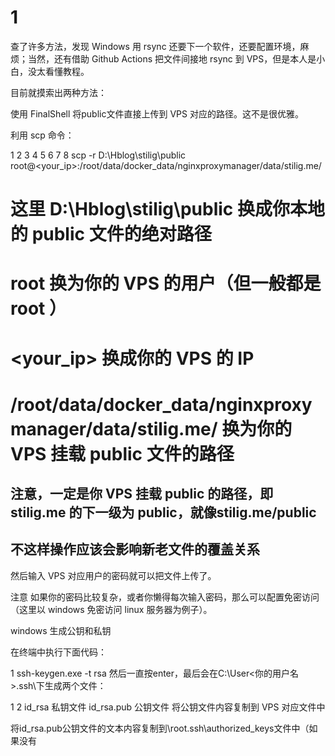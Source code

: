# 1


查了许多方法，发现 Windows 用 rsync 还要下一个软件，还要配置环境，麻烦；当然，还有借助 Github Actions 把文件间接地 rsync 到 VPS，但是本人是小白，没太看懂教程。

目前就摸索出两种方法：

使用 FinalShell 将public文件直接上传到 VPS 对应的路径。这不是很优雅。

利用 scp 命令：

1
2
3
4
5
6
7
8
scp -r D:\Hblog\stilig\public root@<your_ip>:/root/data/docker_data/nginxproxymanager/data/stilig.me/

# 这里 D:\Hblog\stilig\public 换成你本地的 public 文件的绝对路径
# root 换为你的 VPS 的用户（但一般都是 root ）
# <your_ip> 换成你的 VPS 的 IP
# /root/data/docker_data/nginxproxymanager/data/stilig.me/ 换为你的 VPS 挂载 public 文件的路径
## 注意，一定是你 VPS 挂载 public 的路径，即 stilig.me 的下一级为 public，就像stilig.me/public
## 不这样操作应该会影响新老文件的覆盖关系
然后输入 VPS 对应用户的密码就可以把文件上传了。

注意
如果你的密码比较复杂，或者你懒得每次输入密码，那么可以配置免密访问（这里以 windows 免密访问 linux 服务器为例子）。

windows 生成公钥和私钥

在终端中执行下面代码：

1
ssh-keygen.exe -t rsa
然后一直按enter，最后会在C:\User\<你的用户名>\.ssh\下生成两个文件：

1
2
id_rsa      私钥文件
id_rsa.pub  公钥文件
将公钥文件内容复制到 VPS 对应文件中

将id_rsa.pub公钥文件的文本内容复制到\root\.ssh\authorized_keys文件中（如果没有

